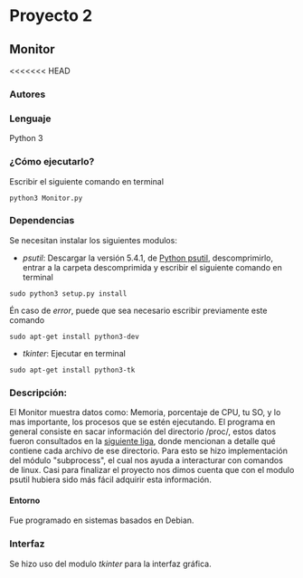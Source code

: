 # Proyecto 2 
## Monitor

<<<<<<< HEAD
### Autores

### Lenguaje

Python 3

### ¿Cómo ejecutarlo?

Escribir el siguiente comando en terminal

```
python3 Monitor.py
```

### Dependencias

Se necesitan instalar los siguientes modulos: 

* *psutil*: Descargar la versión 5.4.1, de [Python psutil](https://pypi.python.org/pypi?:action=display&name=psutil#downloads), descomprimirlo, entrar a la carpeta descomprimida y escribir el siguiente comando en terminal

```
sudo python3 setup.py install
```

Én caso de *error*, puede que sea necesario escribir previamente este comando 

```
sudo apt-get install python3-dev
```

* *tkinter*: Ejecutar en terminal
```
sudo apt-get install python3-tk
```

### Descripción:

El Monitor muestra datos como: Memoria, porcentaje de CPU, tu SO, y lo mas importante, los procesos que se estén ejecutando. El programa en general consiste en sacar información del directorio /proc/, estos datos fueron consultados en la [siguiente liga](http://web.mit.edu/rhel-doc/4/RH-DOCS/rhel-rg-es-4/ch-proc.html), donde mencionan a detalle qué contiene cada archivo de ese directorio. Para esto se hizo implementación del módulo "subprocess", el cual nos ayuda a interacturar con comandos de linux. Casi para finalizar el proyecto nos dimos cuenta que con el modulo psutil hubiera sido más fácil adquirir esta información.

#### Entorno 
Fue programado en sistemas basados en Debian.

### Interfaz 
Se hizo uso del modulo *tkinter* para la interfaz gráfica.